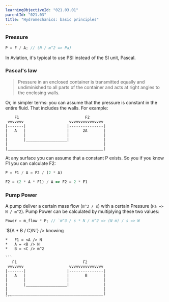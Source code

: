 ```yaml
---
learningObjectiveId: "021.03.01"
parentId: "021.03"
title: "Hydromechanics: basic principles"
---
```


### Pressure

```js
P = F / A; // (N / m^2 => Pa)
```

In Aviation, it's typical to use PSI instead of the SI unit, Pascal.

### Pascal's law

> Pressure in an enclosed container is transmitted equally and undiminished to
> all parts of the container and acts at right angles to the enclosing walls.

Or, in simpler terms: you can assume that the pressure is constant in the entire
fluid. That includes the walls. For example:

```
    F1                             F2
 vvvvvvv                    vvvvvvvvvvvvvvv
|-------|                  |---------------|
|   A   |                  |      2A       |
|       |                  |               |
|       |__________________|               |
|                                          |
|__________________________________________|
```

At any surface you can assume that a constant P exists. So you if you know F1
you can calculate F2:

```js
P = F1 / A = F2 / (2 * A)

F2 = (2 * A * F1) / A => F2 = 2 * F1
```

### Pump Power

A pump deliver a certain mass flow (`m^3 / s`) with a certain Pressure
(`Pa => N / m^2`). Pump Power can be calculated by multiplying these two values:

```js
Power = m_flow * P; // `m^3 / s * N / m^2 => (N m) / s => W
```

<FunctionQuestion variant="calculation" lo="021.03.01.01.01">
  <Variables
    variables={{
    A: [10, 20, 40, 50],
    B: [5],
    C: [10, 20, 50, 100]
    }}
    answerFunction={(A, B, C) => `${A * B / C}N`}
  />

  <Text>
    knowing

    *   F1 = <A /> N
    *   A = <B /> N
    *   B = <C /> m^2

    ```
       F1                             F2
     vvvvvvv                    vvvvvvvvvvvvvvv
    |-------|                  |---------------|
    |   A   |                  |       B       |
    |       |                  |               |
    |       |__________________|               |
    |                                          |
    |__________________________________________|
    ```

  </Text>
</FunctionQuestion>
